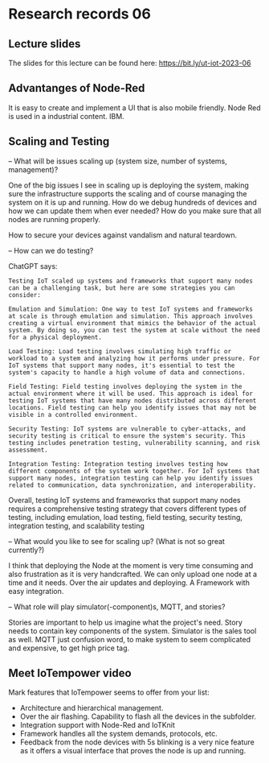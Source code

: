 # Research records 06

## Lecture slides

The slides for this lecture can be found here: https://bit.ly/ut-iot-2023-06


## Advantanges of Node-Red

It is easy to create and implement a UI that is also mobile friendly. 
Node Red is used in a industrial content. IBM.

## Scaling and Testing

– What will be issues scaling up (system size, number of systems, management)?

One of the big issues I see in scaling up is deploying the system, making sure the infrastructure supports the scaling and of course managing the system on it is up and running. How do we debug hundreds of devices and how we can update them when ever needed? How do you make sure that all nodes are running properly. 

How to secure your devices against vandalism and natural teardown. 


– How can we do testing?

ChatGPT says: 

    Testing IoT scaled up systems and frameworks that support many nodes can be a challenging task, but here are some strategies you can consider:

    Emulation and Simulation: One way to test IoT systems and frameworks at scale is through emulation and simulation. This approach involves creating a virtual environment that mimics the behavior of the actual system. By doing so, you can test the system at scale without the need for a physical deployment.

    Load Testing: Load testing involves simulating high traffic or workload to a system and analyzing how it performs under pressure. For IoT systems that support many nodes, it's essential to test the system's capacity to handle a high volume of data and connections.

    Field Testing: Field testing involves deploying the system in the actual environment where it will be used. This approach is ideal for testing IoT systems that have many nodes distributed across different locations. Field testing can help you identify issues that may not be visible in a controlled environment.

    Security Testing: IoT systems are vulnerable to cyber-attacks, and security testing is critical to ensure the system's security. This testing includes penetration testing, vulnerability scanning, and risk assessment.

    Integration Testing: Integration testing involves testing how different components of the system work together. For IoT systems that support many nodes, integration testing can help you identify issues related to communication, data synchronization, and interoperability.

Overall, testing IoT systems and frameworks that support many nodes requires a comprehensive testing strategy that covers different types of testing, including emulation, load testing, field testing, security testing, integration testing, and scalability testing

– What would you like to see for scaling up? (What is not so great currently?)

I think that deploying the Node at the moment is very time consuming and also frustration as it is very handcrafted. We can only upload one node at a time and it needs.
Over the air updates and deploying. 
A Framework with easy integration.

– What role will play simulator(-component)s, MQTT, and stories?

Stories are important to help us imagine what the project's need.
Story needs to contain key components of the system.
Simulator is the sales tool as well.
MQTT just confusion word, to make system to seem complicated and expensive, to get high price tag.


## Meet IoTempower video

Mark features that IoTempower seems to offer from your list:

- Architecture and hierarchical management.
- Over the air flashing. Capability to flash all the devices in the subfolder.
- Integration support with Node-Red and IoTKnit
- Framework handles all the system demands, protocols, etc.
- Feedback from the node devices with 5s blinking is a very nice feature as it offers a visual interface that proves the node is up and running.